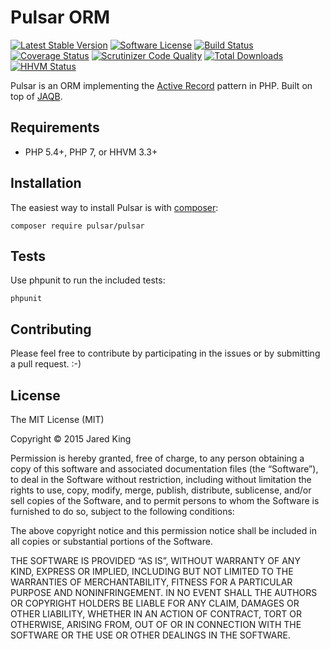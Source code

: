 Pulsar ORM
==========

[![Latest Stable Version](https://poser.pugx.org/pulsar/pulsar/v/stable.svg?style=flat)](https://packagist.org/packages/pulsar/pulsar)
[![Software License](https://img.shields.io/badge/license-MIT-brightgreen.svg?style=flat)](LICENSE)
[![Build Status](https://travis-ci.org/jaredtking/pulsar.svg?branch=master&style=flat)](https://travis-ci.org/jaredtking/pulsar)
[![Coverage Status](https://coveralls.io/repos/jaredtking/pulsar/badge.svg?style=flat)](https://coveralls.io/r/jaredtking/pulsar)
[![Scrutinizer Code Quality](https://scrutinizer-ci.com/g/jaredtking/pulsar/badges/quality-score.png?b=master)](https://scrutinizer-ci.com/g/jaredtking/pulsar/?branch=master)
[![Total Downloads](https://poser.pugx.org/pulsar/pulsar/downloads.svg?style=flat)](https://packagist.org/packages/pulsar/pulsar)
[![HHVM Status](http://hhvm.h4cc.de/badge/pulsar/pulsar.svg?style=flat)](http://hhvm.h4cc.de/package/pulsar/pulsar)

Pulsar is an ORM implementing the [Active Record](https://en.wikipedia.org/wiki/Active_record_pattern) pattern in PHP. Built on top of [JAQB](https://github.com/jaredtking/jaqb).

## Requirements

- PHP 5.4+, PHP 7, or HHVM 3.3+

## Installation

The easiest way to install Pulsar is with [composer](http://getcomposer.org):

```
composer require pulsar/pulsar
```

## Tests

Use phpunit to run the included tests:

```
phpunit
```

## Contributing

Please feel free to contribute by participating in the issues or by submitting a pull request. :-)

## License

The MIT License (MIT)

Copyright © 2015 Jared King

Permission is hereby granted, free of charge, to any person obtaining a copy of this software and associated documentation files (the “Software”), to deal in the Software without restriction, including without limitation the rights to use, copy, modify, merge, publish, distribute, sublicense, and/or sell copies of the Software, and to permit persons to whom the Software is furnished to do so, subject to the following conditions:

The above copyright notice and this permission notice shall be included in all copies or substantial portions of the Software.

THE SOFTWARE IS PROVIDED “AS IS”, WITHOUT WARRANTY OF ANY KIND, EXPRESS OR IMPLIED, INCLUDING BUT NOT LIMITED TO THE WARRANTIES OF MERCHANTABILITY, FITNESS FOR A PARTICULAR PURPOSE AND NONINFRINGEMENT. IN NO EVENT SHALL THE AUTHORS OR COPYRIGHT HOLDERS BE LIABLE FOR ANY CLAIM, DAMAGES OR OTHER LIABILITY, WHETHER IN AN ACTION OF CONTRACT, TORT OR OTHERWISE, ARISING FROM, OUT OF OR IN CONNECTION WITH THE SOFTWARE OR THE USE OR OTHER DEALINGS IN THE SOFTWARE.